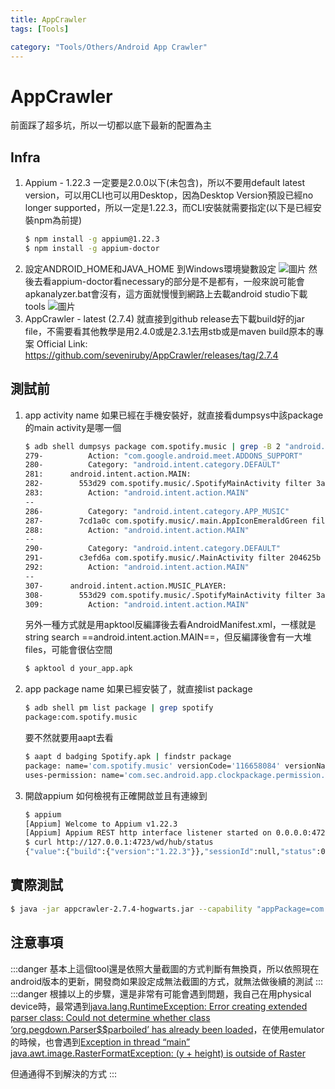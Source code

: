 ```yaml
---
title: AppCrawler
tags: [Tools]

category: "Tools/Others/Android App Crawler"
---
```


# AppCrawler
<!-- more -->
前面踩了超多坑，所以一切都以底下最新的配置為主

## Infra
1. Appium - 1.22.3
    一定要是2.0.0以下(未包含)，所以不要用default latest version，可以用CLI也可以用Desktop，因為Desktop Version預設已經no longer supported，所以一定是1.22.3，而CLI安裝就需要指定(以下是已經安裝npm為前提)
    ```bash
    $ npm install -g appium@1.22.3
    $ npm install -g appium-doctor
    ```
2. 設定ANDROID_HOME和JAVA_HOME
    到Windows環境變數設定
    ![圖片](https://hackmd.io/_uploads/BkmODXjqR.png)
    然後去看appium-doctor看necessary的部分是不是都有，一般來說可能會apkanalyzer.bat會沒有，這方面就慢慢到網路上去載android studio下載tools
    ![圖片](https://hackmd.io/_uploads/BkZsw7j9R.png)
4. AppCrawler - latest (2.7.4)
    就直接到github release去下載build好的jar file，不需要看其他教學是用2.4.0或是2.3.1去用stb或是maven build原本的專案
    Official Link: https://github.com/seveniruby/AppCrawler/releases/tag/2.7.4

## 測試前
1. app activity name
    如果已經在手機安裝好，就直接看dumpsys中該package的main activity是哪一個
    ```bash
    $ adb shell dumpsys package com.spotify.music | grep -B 2 "android.intent.action.MAIN" -n
    279-          Action: "com.google.android.meet.ADDONS_SUPPORT"
    280-          Category: "android.intent.category.DEFAULT"
    281:      android.intent.action.MAIN:
    282-        553d29 com.spotify.music/.SpotifyMainActivity filter 3a3b8ae
    283:          Action: "android.intent.action.MAIN"
    --
    286-          Category: "android.intent.category.APP_MUSIC"
    287-        7cd1a0c com.spotify.music/.main.AppIconEmeraldGreen filter 18bef55
    288:          Action: "android.intent.action.MAIN"
    --
    290-          Category: "android.intent.category.DEFAULT"
    291-        c3efd6a com.spotify.music/.MainActivity filter 204625b
    292:          Action: "android.intent.action.MAIN"
    --
    307-      android.intent.action.MUSIC_PLAYER:
    308-        553d29 com.spotify.music/.SpotifyMainActivity filter 3a3b8ae
    309:          Action: "android.intent.action.MAIN"
    ```
    另外一種方式就是用apktool反編譯後去看AndroidManifest.xml，一樣就是string search ==android.intent.action.MAIN==，但反編譯後會有一大堆files，可能會很佔空間
    ```bash
    $ apktool d your_app.apk
    ```
2. app package name
    如果已經安裝了，就直接list package
    ```bash
    $ adb shell pm list package | grep spotify
    package:com.spotify.music
    ```
    要不然就要用aapt去看
    ```bash
    $ aapt d badging Spotify.apk | findstr package
    package: name='com.spotify.music' versionCode='116658084' versionName='8.9.58.572' platformBuildVersionName='14' platformBuildVersionCode='34' compileSdkVersion='34' compileSdkVersionCodename='14'
    uses-permission: name='com.sec.android.app.clockpackage.permission.READ_ALARM'
    ```
3. 開啟appium
    如何檢視有正確開啟並且有連線到
    ```bash
    $ appium
    [Appium] Welcome to Appium v1.22.3
    [Appium] Appium REST http interface listener started on 0.0.0.0:4723
    $ curl http://127.0.0.1:4723/wd/hub/status
    {"value":{"build":{"version":"1.22.3"}},"sessionId":null,"status":0}
    ```

## 實際測試
```bash
$ java -jar appcrawler-2.7.4-hogwarts.jar --capability "appPackage=com.spotify.music,appActivity=MainActivity"
```

## 注意事項
:::danger
基本上這個tool還是依照大量截圖的方式判斷有無換頁，所以依照現在android版本的更新，開發商如果設定成無法截圖的方式，就無法做後續的測試
:::
:::danger
根據以上的步驟，還是非常有可能會遇到問題，我自己在用physical device時，最常遇到[java.lang.RuntimeException: Error creating extended parser class: Could not determine whether class ‘org.pegdown.Parser$$parboiled’ has already been loaded](https://ceshiren.com/t/topic/16293)，在使用emulator的時候，也會遇到[Exception in thread “main” java.awt.image.RasterFormatException: (y + height) is outside of Raster](https://ceshiren.com/t/topic/31983)

但通通得不到解決的方式
:::